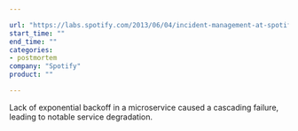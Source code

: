 ```yaml
---

url: "https://labs.spotify.com/2013/06/04/incident-management-at-spotify/"
start_time: ""
end_time: ""
categories:
- postmortem
company: "Spotify"
product: ""

---
```


Lack of exponential backoff in a microservice caused a cascading failure, leading to notable service degradation.
